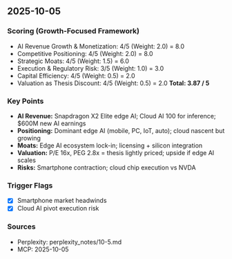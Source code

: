 ## 2025-10-05

### Scoring (Growth-Focused Framework)
- AI Revenue Growth & Monetization: 4/5 (Weight: 2.0) = 8.0
- Competitive Positioning: 4/5 (Weight: 2.0) = 8.0
- Strategic Moats: 4/5 (Weight: 1.5) = 6.0
- Execution & Regulatory Risk: 3/5 (Weight: 1.0) = 3.0
- Capital Efficiency: 4/5 (Weight: 0.5) = 2.0
- Valuation as Thesis Discount: 4/5 (Weight: 0.5) = 2.0
**Total: 3.87 / 5**

### Key Points
- **AI Revenue:** Snapdragon X2 Elite edge AI; Cloud AI 100 for inference; $600M new AI earnings
- **Positioning:** Dominant edge AI (mobile, PC, IoT, auto); cloud nascent but growing
- **Moats:** Edge AI ecosystem lock-in; licensing + silicon integration
- **Valuation:** P/E 16x, PEG 2.8x = thesis lightly priced; upside if edge AI scales
- **Risks:** Smartphone contraction; cloud chip execution vs NVDA

### Trigger Flags
- [x] Smartphone market headwinds
- [x] Cloud AI pivot execution risk

### Sources
- Perplexity: perplexity_notes/10-5.md
- MCP: 2025-10-05
